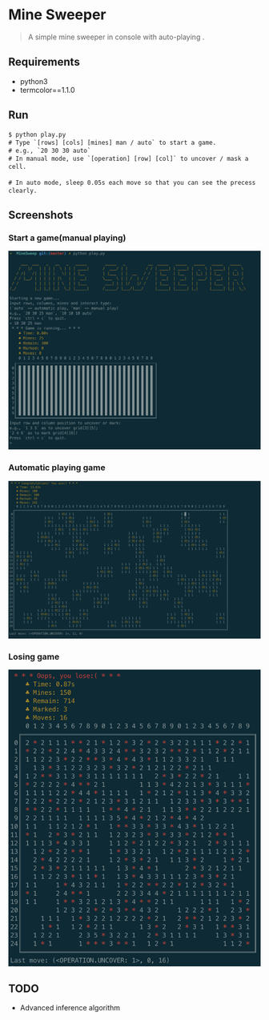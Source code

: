 # Mine Sweeper

> A simple mine sweeper in console with auto-playing .

## Requirements

- python3
- termcolor==1.1.0

## Run

```shell
$ python play.py
# Type `[rows] [cols] [mines] man / auto` to start a game.
# e.g., `20 30 30 auto`
# In manual mode, use `[operation] [row] [col]` to uncover / mask a cell.

# In auto mode, sleep 0.05s each move so that you can see the precess clearly.
```

## Screenshots

### Start a game(manual playing)

![](screenshots/man-start.png)

### Automatic playing game

![](screenshots/auto-winning.png)

### Losing game

![](screenshots/losing.png)

## TODO
- Advanced inference algorithm